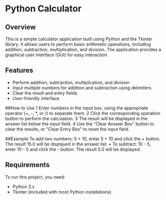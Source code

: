 # Python Calculator

## Overview
This is a simple calculator application built using Python and the Tkinter library. It allows users to perform basic arithmetic operations, including addition, subtraction, multiplication, and division. The application provides a graphical user interface (GUI) for easy interaction.

## Features
- Perform addition, subtraction, multiplication, and division
- Input multiple numbers for addition and subtraction using delimiters
- Clear the result and entry fields
- User-friendly interface

##How to Use
	1	Enter numbers in the input box, using the appropriate operator (+, -, *, or /) to separate them.
	2	Click the corresponding operation button to perform the calculation.
	3	The result will be displayed in the answer list below the input field.
	4	Use the "Clear Answer Box" button to clear the results, or "Clear Entry Box" to reset the input field.

##Example
To add two numbers: 5 + 10, enter 5 + 10 and click the + button. The result 15.0 will be displayed in the answer list.
	•	To subtract: 10 - 5, enter 10 - 5 and click the - button. The result 5.0 will be displayed.

## Requirements
To run this project, you need:
- Python 3.x
- Tkinter (included with most Python installations)


